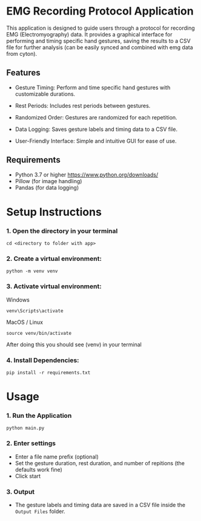 # EMG Recording Protocol Application

This application is designed to guide users through a protocol for recording EMG (Electromyography) data. It provides a graphical interface for performing and timing specific hand gestures, saving the results to a CSV file for further analysis (can be easily synced and combined with emg data from cyton).

## Features

- Gesture Timing: Perform and time specific hand gestures with customizable durations.

- Rest Periods: Includes rest periods between gestures.

- Randomized Order: Gestures are randomized for each repetition.

- Data Logging: Saves gesture labels and timing data to a CSV file.

- User-Friendly Interface: Simple and intuitive GUI for ease of use.

## Requirements

- Python 3.7 or higher https://www.python.org/downloads/
- Pillow (for image handling)
- Pandas (for data logging)

# Setup Instructions

### 1. Open the directory in your terminal

```
cd <directory to folder with app>
```

### 2. Create a virtual environment:

```
python -m venv venv
```

### 3. Activate virtual environment:

Windows

```
venv\Scripts\activate
```

MacOS / Linux

```
source venv/bin/activate
```

After doing this you should see (venv) in your terminal

### 4. Install Dependencies:

```
pip install -r requirements.txt
```

# Usage

### 1. Run the Application

```
python main.py
```

### 2. Enter settings

- Enter a file name prefix (optional)
- Set the gesture duration, rest duration, and number of repitions (the defaults work fine)
- Click start

### 3. Output

- The gesture labels and timing data are saved in a CSV file inside the `Output Files` folder.

